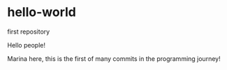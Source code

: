 # hello-world
first repository

Hello people!

Marina here, this is the first of many commits in the programming journey!
